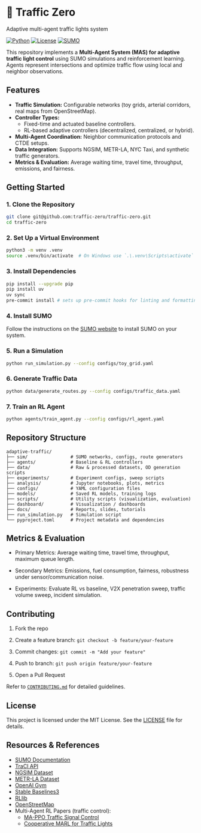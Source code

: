 
# 🚦 Traffic Zero
Adaptive multi-agent traffic lights system

[![Python](https://img.shields.io/badge/python-3.13-blue)](https://www.python.org/)
[![License](https://img.shields.io/badge/license-MIT-green)](LICENSE)
[![SUMO](https://img.shields.io/badge/SUMO-simulation-orange)](https://sumo.dlr.de/docs/index.html)

This repository implements a **Multi-Agent System (MAS) for adaptive traffic light control** using SUMO simulations and reinforcement learning. Agents represent intersections and optimize traffic flow using local and neighbor observations.

## Features

- **Traffic Simulation:** Configurable networks (toy grids, arterial corridors, real maps from OpenStreetMap).
- **Controller Types:**
  - Fixed-time and actuated baseline controllers.
  - RL-based adaptive controllers (decentralized, centralized, or hybrid).
- **Multi-Agent Coordination:** Neighbor communication protocols and CTDE setups.
- **Data Integration:** Supports NGSIM, METR-LA, NYC Taxi, and synthetic traffic generators.
- **Metrics & Evaluation:** Average waiting time, travel time, throughput, emissions, and fairness.

## Getting Started

### 1. Clone the Repository
```bash
git clone git@github.com:traffic-zero/traffic-zero.git
cd traffic-zero
```

### 2. Set Up a Virtual Environment
```bash
python3 -m venv .venv
source .venv/bin/activate  # On Windows use `.\.venv\Scripts\activate`
```

### 3. Install Dependencies
```bash
pip install --upgrade pip
pip install uv
uv sync
pre-commit install # sets up pre-commit hooks for linting and formatting
```

### 4. Install SUMO
Follow the instructions on the [SUMO website](https://sumo.dlr.de/docs/Installing/index.html) to install SUMO on your system.

### 5. Run a Simulation
```bash
python run_simulation.py --config configs/toy_grid.yaml
```

### 6. Generate Traffic Data
```bash
python data/generate_routes.py --config configs/traffic_data.yaml
```

### 7. Train an RL Agent
```bash
python agents/train_agent.py --config configs/rl_agent.yaml
```

## Repository Structure

```
adaptive-traffic/
├── sim/                # SUMO networks, configs, route generators
├── agents/             # Baseline & RL controllers
├── data/               # Raw & processed datasets, OD generation scripts
├── experiments/        # Experiment configs, sweep scripts
├── analysis/           # Jupyter notebooks, plots, metrics
├── configs/            # YAML configuration files
├── models/             # Saved RL models, training logs
├── scripts/            # Utility scripts (visualization, evaluation)
├── dashboard/          # Visualization / dashboards
├── docs/               # Reports, slides, tutorials
├── run_simulation.py   # Simulation script
└── pyproject.toml      # Project metadata and dependencies
```

## Metrics & Evaluation

- Primary Metrics: Average waiting time, travel time, throughput, maximum queue length.

- Secondary Metrics: Emissions, fuel consumption, fairness, robustness under sensor/communication noise.

- Experiments: Evaluate RL vs baseline, V2X penetration sweep, traffic volume sweep, incident simulation.

## Contributing

1. Fork the repo

2. Create a feature branch: `git checkout -b feature/your-feature`

3. Commit changes: `git commit -m "Add your feature"`

4. Push to branch: `git push origin feature/your-feature`

5. Open a Pull Request

Refer to [`CONTRIBUTING.md`](CONTRIBUTING.md) for detailed guidelines.

## License
This project is licensed under the MIT License. See the [LICENSE](LICENSE) file for details.

## Resources & References
- [SUMO Documentation](https://sumo.dlr.de/docs/index.html)
- [TraCI API](https://sumo.dlr.de/docs/TraCI.html)
- [NGSIM Dataset](https://ops.fhwa.dot.gov/trafficanalysistools/ngsim.htm)
- [METR-LA Dataset](https://www.kaggle.com/datasets/annnnguyen/metr-la-dataset)
- [OpenAI Gym](https://gym.openai.com/)
- [Stable Baselines3](https://stable-baselines3.readthedocs.io/en/master/)
- [RLlib](https://docs.ray.io/en/latest/rllib.html)
- [OpenStreetMap](https://www.openstreetmap.org/)
- Multi-Agent RL Papers (traffic control):
    - [MA-PPO Traffic Signal Control](https://arxiv.org/abs/2503.02189)
    - [Cooperative MARL for Traffic Lights](https://www.mdpi.com/2071-1050/15/4/3479)
